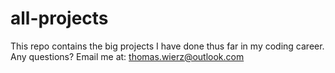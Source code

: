 # all-projects
This repo contains the big projects I have done thus far in my coding career.
Any questions? Email me at: thomas.wierz@outlook.com

